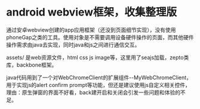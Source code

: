 android webview框架，收集整理版
===================
通过安卓webview创建的app应用框架（还没到页面细节实现），没有使用phoneGap之类的工具。使用对象是不需要调用设备硬件操作的页面，而其他硬件操作需求由java去实现，同时java和js之间进行通信交互。

assets/ 是web资源文件，html css js image等，这里用了seajs加载，zepto类库，backbone框架。

java代码用到了一个对WebChromeClient的扩展组件--MyWebChromeClient，用于实现js的alert confirm prompt等功能，但还是建议使用js自定义相关控件，理由：原生弹窗的界面不好看，back建开启和关闭会引发一些问题和体验的不足。
